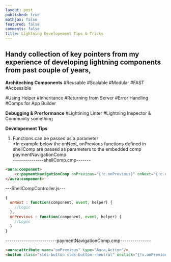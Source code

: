 ```yaml
---
layout: post
published: true
mathjax: false
featured: false
comments: false
title: Lightning Developement Tips & Tricks
---
```

## Handy collection of key pointers from my experience of developing lightning components from past couple of years,

**Architeching Components**
#Reusable
#Scalable
#Modular
#FAST
#Accessible

#Using Helper
#Inheritance
#Returning from Server
#Error Handling
#Comps for App Builder

**Debugging & Prerformance**
#Lightining Linter
#Lightning Inspector & Community something

**Developement Tips**
1. Functions can be passed as a parameter  
  *In example below the onNext, onPrevious functions defined in shellComp are passed as parameters to the embedded comp paymentNavigationComp  
  ---------------shellComp.cmp-------
  
```html
<aura:component>
	<c:paymentNavigationComp onPrevious="{!c.onPrevious}" onNext="{!c.onNext}"/>
</aura:component>
```  
---ShellCompController.js---
```js
{
  onNext : function(component, event, helper) {
    //Logic
  },
  onPrevious : function(component, event, helper) {
    //Logic
  }
}
```  

-------------------------paymentNavigationComp.cmp---------------  
```html
<aura:attribute name="onPrevious" type="Aura.Action"/>
<button class="slds-button slds-button--neutral" onclick="{!v.onPrevious}">Previous</button>
```